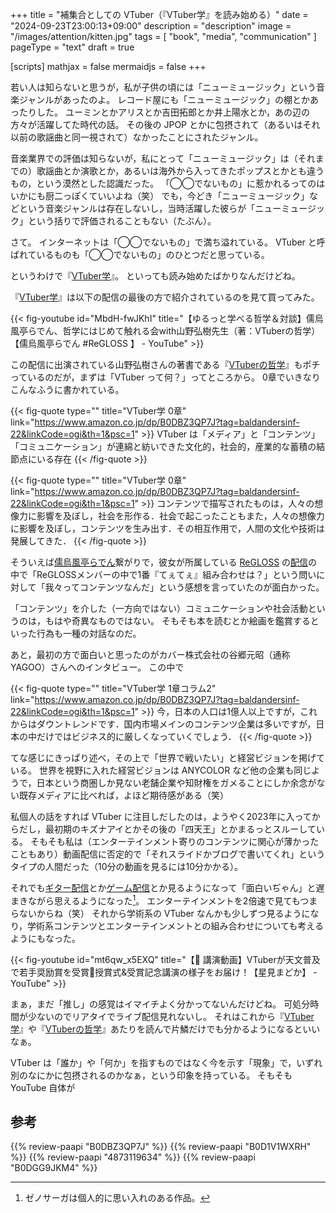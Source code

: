 +++
title = "補集合としての VTuber（『VTuber学』を読み始める）"
date =  "2024-09-23T23:00:13+09:00"
description = "description"
image = "/images/attention/kitten.jpg"
tags = [ "book", "media", "communication" ]
pageType = "text"
draft = true

[scripts]
  mathjax = false
  mermaidjs = false
+++

若い人は知らないと思うが，私が子供の頃には「ニューミュージック」という音楽ジャンルがあったのよ。
レコード屋にも「ニューミュージック」の棚とかあったりした。
ユーミンとかアリスとか吉田拓郎とか井上陽水とか，あの辺の方々が活躍してた時代の話。
その後の JPOP とかに包摂されて（あるいはそれ以前の歌謡曲と同一視されて）なかったことにされたジャンル。

音楽業界での評価は知らないが，私にとって「ニューミュージック」は（それまでの）歌謡曲とか演歌とか，あるいは海外から入ってきたポップスとかとも違うもの，という漠然とした認識だった。
「◯◯でないもの」に惹かれるってのはいかにも厨二っぽくていいよね（笑） でも，今どき「ニューミュージック」などという音楽ジャンルは存在しないし，当時活躍した彼らが「ニューミュージック」という括りで評価されることもない（たぶん）。

さて。
インターネットは「◯◯でないもの」で満ち溢れている。
VTuber と呼ばれているものも「◯◯でないもの」のひとつだと思っている。

というわけで『[VTuber学]』。
といっても読み始めたばかりなんだけどね。

『[VTuber学]』は以下の配信の最後の方で紹介されているのを見て買ってみた。

{{< fig-youtube id="MbdH-fwJKhI" title="【ゆるっと学べる哲学＆対談】儒烏風亭らでん、哲学にはじめて触れる会with山野弘樹先生（著：VTuberの哲学）【儒烏風亭らでん #ReGLOSS 】 - YouTube" >}}

この配信に出演されている山野弘樹さんの著書である『[VTuberの哲学]』もポチっているのだが，まずは「VTuber って何？」ってところから。
0章でいきなりこんなふうに書かれている。

{{< fig-quote type="" title="VTuber学 0章" link="https://www.amazon.co.jp/dp/B0DBZ3QP7J?tag=baldandersinf-22&linkCode=ogi&th=1&psc=1" >}}
VTuber は「メディア」と「コンテンツ」「コミュニケーション」が連綿と紡いできた文化的，社会的，産業的な蓄積の結節点にいる存在
{{< /fig-quote >}}

{{< fig-quote type="" title="VTuber学 0章" link="https://www.amazon.co.jp/dp/B0DBZ3QP7J?tag=baldandersinf-22&linkCode=ogi&th=1&psc=1" >}}
コンテンツで描写されたものは，人々の想像力に影響を及ぼし，社会を形作る．社会で起こったこともまた，人々の想像力に影響を及ぼし，コンテンツを生み出す．その相互作用で，人間の文化や技術は発展してきた．
{{< /fig-quote >}}

そういえば[儒烏風亭らでん]繋がりで，彼女が所属している [ReGLOSS] の[配信](https://www.youtube.com/watch?v=zOtNQHMJgKg "【クイズ企画】私たちのイメージが丸裸に！？【#ReGLOSS印象調査】 - YouTube")の中で「ReGLOSSメンバーの中で1番『てぇてぇ』組み合わせは？」という問いに対して「我々ってコンテンツなんだ」という感想を言っていたのが面白かった。

「コンテンツ」を介した（一方向ではない）コミュニケーションや社会活動というのは，もはや奇異なものではない。
そもそも本を読むとか絵画を鑑賞するといった行為も一種の対話なのだ。

あと，最初の方で面白いと思ったのがカバー株式会社の谷郷元昭（通称 YAGOO）さんへのインタビュー。
この中で

{{< fig-quote type="" title="VTuber学 1章コラム2" link="https://www.amazon.co.jp/dp/B0DBZ3QP7J?tag=baldandersinf-22&linkCode=ogi&th=1&psc=1" >}}
今，日本の人口は1億人以上ですが，これからはダウントレンドです．国内市場メインのコンテンツ企業は多いですが，日本の中だけではビジネス的に厳しくなっていくでしょう．
{{< /fig-quote >}}

てな感じにきっぱり述べ，その上で「世界で戦いたい」と経営ビジョンを掲げている。
世界を視野に入れた経営ビジョンは ANYCOLOR など他の企業も同じようで，日本という商圏しか見ない老舗企業や知財権をガメることにしか余念がない既存メディアに比べれば，よほど期待感がある（笑）

私個人の話をすれば VTuber に注目しだしたのは，ようやく2023年に入ってからだし，最初期のキズナアイとかその後の「四天王」とかまるっとスルーしている。
そもそも私は（エンターテインメント寄りのコンテンツに関心が薄かったこともあり）動画配信に否定的で「それスライドかブログで書いてくれ」というタイプの人間だった（10分の動画を見るには10分かかる）。

それでも[ギター配信](https://www.youtube.com/live/xB4T1PLPAuM "【ギター/ESP FRX】アニメ声のVtuberがメタルをどちゃくそかき鳴らす！ メガデス/甲賀忍法帖/Mr. Big/Helloween and more...【周防パトラ】 - YouTube")とか[ゲーム配信](https://www.youtube.com/live/SED57uS24hc "【ゼノサーガ】初めてのゼノサーガやってみるよ！！！力への意思 エピソードI Xenosaga #1【周防パトラ / ハニスト】 - YouTube")とか見るようになって「面白いぢゃん」と遅まきながら思えるようになった[^x1]。
エンターテインメントを2倍速で見てもつまらないからね（笑） それから学術系の VTuber なんかも少しずつ見るようになり，学術系コンテンツとエンターテインメントとの組み合わせについても考えるようにもなった。

[^x1]: ゼノサーガは個人的に思い入れのある作品。

{{< fig-youtube id="mt6qw_x5EXQ" title="【🌟 講演動画】VTuberが天文普及で若手奨励賞を受賞🎊授賞式&受賞記念講演の様子をお届け！【星見まどか】 - YouTube" >}}

まぁ，まだ「推し」の感覚はイマイチよく分かってないんだけどね。
可処分時間が少ないのでリアタイでライブ配信見れないし。
それはこれから『[VTuber学]』や『[VTuberの哲学]』あたりを読んで片鱗だけでも分かるようになるといいなぁ。

VTuber は「誰か」や「何か」を指すものではなく今を示す「現象」で，いずれ別のなにかに包摂されるのかなぁ，という印象を持っている。
そもそも YouTube 自体が


[VTuber学]: https://www.amazon.co.jp/dp/B0DBZ3QP7J?tag=baldandersinf-22&linkCode=ogi&th=1&psc=1 "Amazon.co.jp: VTuber学 eBook : 岡本 健, 山野 弘樹, 吉川 慧: Kindleストア"
[VTuberの哲学]: https://www.amazon.co.jp/dp/B0D1V1WXRH?tag=baldandersinf-22&linkCode=ogi&th=1&psc=1 "Amazon.co.jp: VTuberの哲学 電子書籍: 山野 弘樹: Kindleストア"
[ReGLOSS]: https://hololive.hololivepro.com/special/9491/ "ReGLOSS | hololive（ホロライブ）公式サイト"
[儒烏風亭らでん]: https://www.youtube.com/@JuufuuteiRaden "Raden Ch. 儒烏風亭らでん ‐ ReGLOSS - YouTube"

## 参考

{{% review-paapi "B0DBZ3QP7J" %}} <!-- VTuber学 -->
{{% review-paapi "B0D1V1WXRH" %}} <!-- VTuberの哲学 -->
{{% review-paapi "4873119634" %}} <!-- メタファーとしての発酵 -->
{{% review-paapi "B0DGG9JKM4" %}} <!-- フィーリングラデーション Feelingradation ReGLOSS フィーリングラデーション -->
